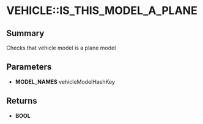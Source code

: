 # VEHICLE::IS_THIS_MODEL_A_PLANE

## Summary
Checks that vehicle model is a plane model

## Parameters
* **MODEL_NAMES** vehicleModelHashKey

## Returns
* **BOOL**